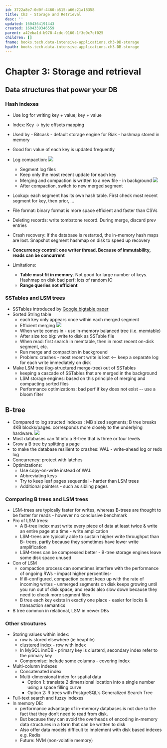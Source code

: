 ```yaml
---
id: 3722a8e7-0d0f-4460-b515-a66c21a18358
title: Ch3 - Storage and Retrieval
desc: ''
updated: 1604364191443
created: 1604339346559
parent: a42eba1d-b978-4cdc-9160-1f3e9c7cf025
children: []
fname: books.tech.data-intensive-applications.ch3-DB-storage
hpath: books.tech.data-intensive-applications.ch3-DB-storage
---
```

# Chapter 3: Storage and retrieval

## Data structures that power your DB

### Hash indexes

- Use log for writing key + value; key + value
- Index: Key -> byte offsets mapping 
- Used by - Bitcask - default storage engine for Riak - hashmap stored in memory 
- Good for: value of each key is updated frequently 
- Log compaction:
    ![](dendron-notes/assets/images/2020-11-02-12-51-46.png)

  - Segment log files
  - Keep only the most recent update for each key 
  - Merging and compaction is written to a new file - in background 
    ![](dendron-notes/assets/images/2020-11-02-12-57-10.png)
  - After compaction, switch to new merged segment 
- Lookup: each segment has its own hash table. First check most recent segment for key, then prior, …
- File format: binary format is more space efficient and faster than CSVs
- Deleting records: write tombstone record. During merge, discard prev entries
- Crash recovery: If the database is restarted, the in-memory hash maps are lost. Snapshot segment hashmap on disk to speed up recovery
- **Concurrency control: one writer thread. Because of immutability, reads can be concurrent** 
- Limitations:
  - **Table must fit in memory**. Not good for large number of keys. Hashmap on disk bad perf: lots of random IO  
  - **Range queries not efficient**

### SSTables and LSM trees

- SSTables introduced by [Google bigtable paper](https://research.google/pubs/pub27898/)
- Sorted String table
  - each key only appears once within each merged segment 
  - Efficient merging
      ![](dendron-notes/assets/images/2020-11-02-13-27-23.png)
  - When write comes in - use in-memory balanced tree (i.e. memtable)
  - After size too big: write to disk as SSTable file
  - When read: first search in memtable, then in most recent on-disk segment, etc.
  - Run merge and compaction in background 
  - Problem: crashes - most recent write is lost &lt;-- keep a separate log for each write immediately on disk
- Make LSM tree (log-structured merge-tree) out of SSTables 
  - keeping a cascade of SSTables that are merged in the background 
  - LSM storage engines: based on this principle of merging and compacting sorted files  
  - Performance optimizations: bad perf if key does not exist -- use a bloom filter 

## B-tree

- Compared to log structed indexes : MB sized segments; B tree breaks 4KB blocks/pages. corresponds more closely to the underlying hardware. 
        ![](dendron-notes/assets/images/2020-11-02-13-30-06.png)
- Most databases can fit into a B-tree that is three or four levels 
- Grow a B tree by splitting a page
- to make the database resilient to crashes: WAL - write-ahead log or redo log 
- Concurrency:  protect with latches 
- Optimizations:
  - Use copy-on-write instead of WAL 
  - Abbreviating keys
  - Try to keep leaf pages sequential - harder than LSM trees
  - Additional pointers - such as sibling pages

### Comparing B trees and LSM trees

- LSM-trees are typically faster for writes, whereas B-trees are thought to be faster for reads  - however no conclusive benchmark
- Pro of LSM trees:
  - A B-tree index must write every piece of data at least twice & write an entire page at a time  - write amplication
  - LSM-trees are typically able to sustain higher write throughput than B- trees, partly because they sometimes have lower write amplification 
  - LSM-trees can be compressed better - B-tree storage engines leave some disk space unused 
- Con of LSM
  - compaction process can sometimes interfere with the performance of ongoing RWs - impact higher percentiles- 
  - If ill-configured, compaction cannot keep up with the rate of incoming writes - unmerged segments on disk keeps growing until you run out of disk space, and reads also slow down because they need to check more segment files 
  - B tree each key exists in exactly one place  - easier for locks & transaction semantics
- B tree common in relational, LSM in newer DBs

### Other strcutures

- Storing values within index:
  - row is stored elsewhere (ie heapfile) 
  - clustered index -  row with index 
  - In MySQL innDB - primary key is clusterd, secondary index refer to the primary key 
  - Compromise: include some columns - covering index
- Multi-column indexes 
  - Concatenated index
  - Multi-dimensional index for spatial data 
    - Option 1: translate 2 dimensional location into a single number using a space filling curve
    - Option 2: R trees with PostgreSQL’s Generalized Search Tree 
- Full-text search and fuzzy indexes 
- In memory DB:
  - performance advantage of in-memory databases is not due to the fact that they don’t need to read from disk. 
  - But because they can avoid the overheads of encoding in-memory data structures in a form that can be written to disk 
  - Also offer data models difficult to implement with disk based indexes e.g. Redis 
  - Future: NVM (non-volatile memory)

